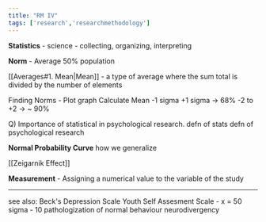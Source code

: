 ```yaml
---
title: "RM IV"
tags: ['research','researchmethodology']
---
```


**Statistics** - science - collecting, organizing, interpreting

**Norm** - Average
50% population

[[Averages#1. Mean|Mean]] - a type of average where the sum total is divided by the number of elements

Finding Norms - 
Plot graph
Calculate Mean
-1 sigma  +1 sigma -> 68% 
-2 to +2 -> ~ 90% 

Q) Importance of statistical in psychological research. 
defn of stats
defn of psychological research


**Normal Probability Curve**
how we generalize

[[Zeigarnik Effect]] 

**Measurement** - Assigning a numerical value to the variable of the study 
 

---
see also:
Beck's Depression Scale
Youth Self Assesment Scale - 
	x = 50
	sigma - 10
pathologization of normal behaviour 
neurodivergency
